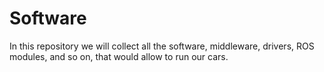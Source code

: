 # Software
In this repository we will collect all the software, middleware, drivers, ROS modules, and so on, that would allow to run our cars. 
